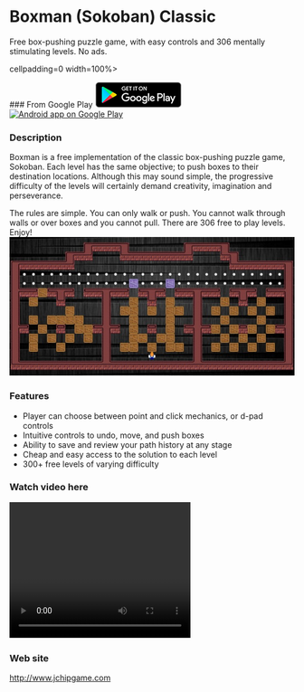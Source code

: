 # Boxman (Sokoban) Classic

Free box-pushing puzzle game, with easy controls and 306 mentally stimulating levels. No ads.

cellpadding=0 width=100%>
<tr>
<td>
### From Google Play
<a href="https://play.google.com/store/apps/details?id=com.jchip.boxman" target="googleplay">
	<img alt="Android app on Google Play" src="https://github.com/jchipgame/sokoban/blob/master/google_play.png" />
</a>
</td>

<td>
<a href="https://play.google.com/store/apps/details?id=com.jchip.boxman" target="googleplay">
	<img alt="Android app on Google Play" src="https://github.com/jchipgame/sokoban/blob/master/c_launcher-web-small.png" />
</a>
</td>
</tr>
</table>

### Description
Boxman is a free implementation of the classic box-pushing puzzle game, Sokoban. Each level has the same objective; to push boxes to their destination locations. Although this may sound simple, the progressive difficulty of the levels will certainly demand creativity, imagination and perseverance.

The rules are simple. You can only walk or push. You cannot walk through walls or over boxes and you cannot pull. There are 306 free to play levels. Enjoy!
<img src="https://github.com/jchipgame/sokoban/blob/master/boxman_game.jpg"/>

### Features

* Player can choose between point and click mechanics, or d-pad controls
* Intuitive controls to undo, move, and push boxes
* Ability to save and review your path history at any stage
* Cheap and easy access to the solution to each level
* 300+ free levels of varying difficulty

### Watch video here

<video width="320" height="240" controls>
  <source src="https://github.com/jchipgame/sokoban/blob/master/ic_launcher-web-video.mp4" type="video/mp4">
  <source src="https://github.com/jchipgame/sokoban/blob/master/ic_launcher-web-video.avi" type="video/avi">
  <a href="https://www.youtube.com/watch?v=Rs8VLuUnh9U" target="youttube">https://www.youtube.com/watch?v=Rs8VLuUnh9U</a>
</video>

### Web site
<a href="http://www.jchipgame.com" target="website">http://www.jchipgame.com</a>



